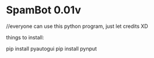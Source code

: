 # SpamBot 0.01v

//everyone can use this python program, just let credits XD

things to install:

pip install pyautogui
pip install pynput
